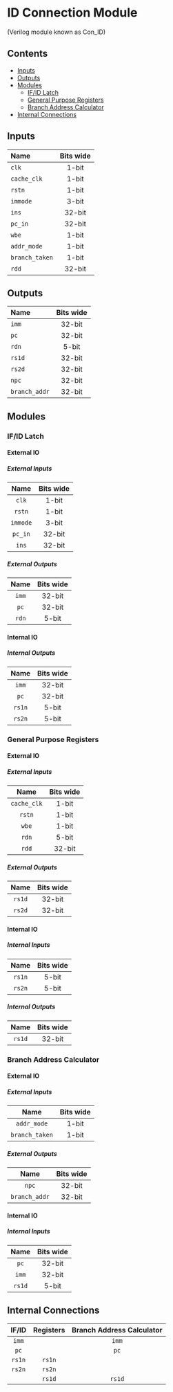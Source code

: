 # ID Connection Module #
(Verilog module known as Con_ID)

## Contents
* [Inputs](#inputs)
* [Outputs](#outputs)
* [Modules](#modules)
  * [IF/ID Latch](#if_id_latch)
  * [General Purpose Registers](#general_purpose_registers)
  * [Branch Address Calculator](#branch_address_calculator)
* [Internal Connections](#internal_connections)

## Inputs
|Name|Bits wide|
|:---|:---:|
|```clk```|1-bit|
|```cache_clk```|1-bit|
|```rstn```|1-bit|
|```immode```|3-bit|
|```ins```|32-bit|
|```pc_in```|32-bit|
|```wbe```|1-bit|
|```addr_mode```|1-bit|
|```branch_taken```|1-bit|
|```rdd```|32-bit|

## Outputs
|Name|Bits wide|
|:---|:---:|
|```imm```|32-bit|
|```pc```|32-bit|
|```rdn```|5-bit|
|```rs1d```|32-bit|
|```rs2d```|32-bit|
|```npc```|32-bit|
|```branch_addr```|32-bit|

## Modules

### IF/ID Latch

#### External IO

##### External Inputs
|Name|Bits wide|
|:---:|:---:|
|```clk```|1-bit|
|```rstn```|1-bit|
|```immode```|3-bit|
|```pc_in```|32-bit|
|```ins```|32-bit|

##### External Outputs
|Name|Bits wide|
|:---:|:---:|
|```imm```|32-bit|
|```pc```|32-bit|
|```rdn```|5-bit|

#### Internal IO

##### Internal Outputs
|Name|Bits wide|
|:---:|:---:|
|```imm```|32-bit|
|```pc```|32-bit|
|```rs1n```|5-bit|
|```rs2n```|5-bit|

### General Purpose Registers

#### External IO

##### External Inputs
|Name|Bits wide|
|:---:|:---:|
|```cache_clk```|1-bit|
|```rstn```|1-bit|
|```wbe```|1-bit|
|```rdn```|5-bit|
|```rdd```|32-bit|

##### External Outputs
|Name|Bits wide|
|:---:|:---:|
|```rs1d```|32-bit|
|```rs2d```|32-bit|

#### Internal IO

##### Internal Inputs
|Name|Bits wide|
|:---:|:---:|
|```rs1n```|5-bit|
|```rs2n```|5-bit|

##### Internal Outputs
|Name|Bits wide|
|:---:|:---:|
|```rs1d```|32-bit|

### Branch Address Calculator

#### External IO

##### External Inputs
|Name|Bits wide|
|:---:|:---:|
|```addr_mode```|1-bit|
|```branch_taken```|1-bit|

##### External Outputs
|Name|Bits wide|
|:---:|:---:|
|```npc```|32-bit|
|```branch_addr```|32-bit|

#### Internal IO

##### Internal Inputs
|Name|Bits wide|
|:---:|:---:|
|```pc```|32-bit|
|```imm```|32-bit|
|```rs1d```|5-bit|

## Internal Connections

|IF/ID|Registers|Branch Address Calculator|
|:---:|:---:|:---:|
|```imm```||```imm```|
|```pc```||```pc```|
|```rs1n```|```rs1n```||
|```rs2n```|```rs2n```||
||```rs1d```|```rs1d```|
